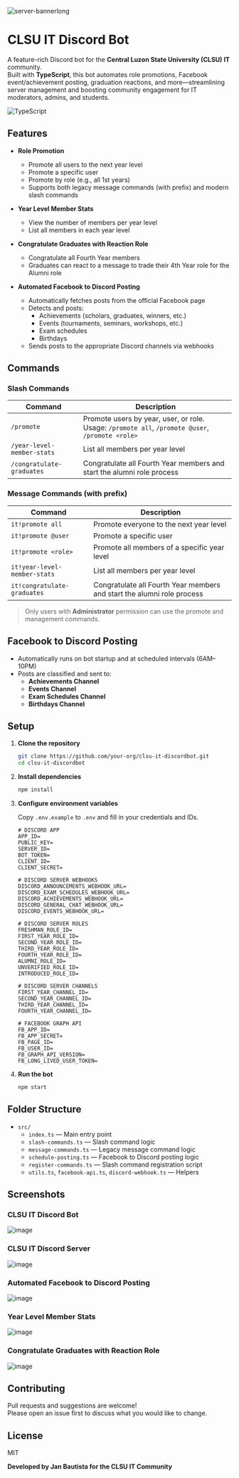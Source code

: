 ![server-bannerlong](https://github.com/user-attachments/assets/7b6cce34-afac-416f-ac27-9214e761f380)

# CLSU IT Discord Bot

A feature-rich Discord bot for the **Central Luzon State University (CLSU) IT** community.  
Built with **TypeScript**, this bot automates role promotions, Facebook event/achievement posting, graduation reactions, and more—streamlining server management and boosting community engagement for IT moderators, admins, and students.

![TypeScript](https://img.shields.io/badge/Made%20with-TypeScript-3178C6?style=flat&logo=typescript&logoColor=white)

## Features

- **Role Promotion**
  - Promote all users to the next year level
  - Promote a specific user
  - Promote by role (e.g., all 1st years)
  - Supports both legacy message commands (with prefix) and modern slash commands
 
- **Year Level Member Stats**
  - View the number of members per year level
  - List all members in each year level

- **Congratulate Graduates with Reaction Role**
  - Congratulate all Fourth Year members
  - Graduates can react to a message to trade their 4th Year role for the Alumni role

- **Automated Facebook to Discord Posting**
  - Automatically fetches posts from the official Facebook page
  - Detects and posts:
    - Achievements (scholars, graduates, winners, etc.)
    - Events (tournaments, seminars, workshops, etc.)
    - Exam schedules
    - Birthdays
  - Sends posts to the appropriate Discord channels via webhooks

## Commands

### Slash Commands

| Command                     | Description                                                                                   |
|-----------------------------|-----------------------------------------------------------------------------------------------|
| `/promote`                  | Promote users by year, user, or role. Usage: `/promote all`, `/promote @user`, `/promote <role>` |
| `/year-level-member-stats`  | List all members per year level                                                               |
| `/congratulate-graduates`   | Congratulate all Fourth Year members and start the alumni role process                        |

### Message Commands (with prefix)

| Command                              | Description                                                                                   |
|---------------------------------------|-----------------------------------------------------------------------------------------------|
| `it!promote all`                      | Promote everyone to the next year level                                                       |
| `it!promote @user`                    | Promote a specific user                                                                       |
| `it!promote <role>`                   | Promote all members of a specific year level                                                  |
| `it!year-level-member-stats`          | List all members per year level                                                               |
| `it!congratulate-graduates`           | Congratulate all Fourth Year members and start the alumni role process                        |

> Only users with **Administrator** permission can use the promote and management commands.

## Facebook to Discord Posting

- Automatically runs on bot startup and at scheduled intervals (6AM–10PM)
- Posts are classified and sent to:
  - **Achievements Channel**
  - **Events Channel**
  - **Exam Schedules Channel**
  - **Birthdays Channel**

## Setup

1. **Clone the repository**
   ```sh
   git clone https://github.com/your-org/clsu-it-discordbot.git
   cd clsu-it-discordbot
   ```

2. **Install dependencies**
   ```sh
   npm install
   ```

3. **Configure environment variables**

   Copy `.env.example` to `.env` and fill in your credentials and IDs.
   ```env
   # DISCORD APP
   APP_ID=
   PUBLIC_KEY=
   SERVER_ID=
   BOT_TOKEN=
   CLIENT_ID=
   CLIENT_SECRET=
  
   # DISCORD SERVER WEBHOOKS
   DISCORD_ANNOUNCEMENTS_WEBHOOK_URL=
   DISCORD_EXAM_SCHEDULES_WEBHOOK_URL=
   DISCORD_ACHIEVEMENTS_WEBHOOK_URL=
   DISCORD_GENERAL_CHAT_WEBHOOK_URL=
   DISCORD_EVENTS_WEBHOOK_URL=
  
   # DISCORD SERVER ROLES
   FRESHMAN_ROLE_ID=
   FIRST_YEAR_ROLE_ID=
   SECOND_YEAR_ROLE_ID=
   THIRD_YEAR_ROLE_ID=
   FOURTH_YEAR_ROLE_ID=
   ALUMNI_ROLE_ID=
   UNVERIFIED_ROLE_ID=
   INTRODUCED_ROLE_ID=
  
   # DISCORD SERVER CHANNELS
   FIRST_YEAR_CHANNEL_ID=
   SECOND_YEAR_CHANNEL_ID=
   THIRD_YEAR_CHANNEL_ID=
   FOURTH_YEAR_CHANNEL_ID=
  
   # FACEBOOK GRAPH API
   FB_APP_ID=
   FB_APP_SECRET=
   FB_PAGE_ID=
   FB_USER_ID=
   FB_GRAPH_API_VERSION=
   FB_LONG_LIVED_USER_TOKEN=
   ```

4. **Run the bot**
   ```sh
   npm start
   ```

## Folder Structure

- `src/`
  - `index.ts` — Main entry point
  - `slash-commands.ts` — Slash command logic
  - `message-commands.ts` — Legacy message command logic
  - `schedule-posting.ts` — Facebook to Discord posting logic
  - `register-commands.ts` — Slash command registration script
  - `utils.ts`, `facebook-api.ts`, `discord-webhook.ts` — Helpers

## Screenshots

### CLSU IT Discord Bot

![image](https://github.com/user-attachments/assets/5508fc5f-b987-4285-94b9-46ce58ecc7ff)

### CLSU IT Discord Server

![image](https://github.com/user-attachments/assets/a932af07-a065-46a0-8328-787626a089a0)

### Automated Facebook to Discord Posting

![image](https://github.com/user-attachments/assets/46131482-d75e-4b4a-be1f-1fde167b0195)

### Year Level Member Stats

![image](https://github.com/user-attachments/assets/ccee0e26-6609-452e-89b8-24dc1b08f7f2)

### Congratulate Graduates with Reaction Role

![image](https://github.com/user-attachments/assets/f0be84c8-bb4f-4765-bc18-c0411c62d669)

## Contributing

Pull requests and suggestions are welcome!  
Please open an issue first to discuss what you would like to change.

## License

MIT

**Developed by Jan Bautista for the CLSU IT Community**
